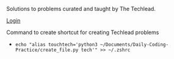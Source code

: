 Solutions to problems curated and taught by The Techlead.

[Login](https://www.techseries.dev/login)

Command to create shortcut for creating Techlead problems

- `echo "alias touchtech='python3 ~/Documents/Daily-Coding-Practice/create_file.py tech'" >> ~/.zshrc`
